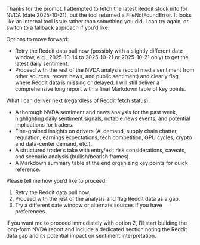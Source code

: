 Thanks for the prompt. I attempted to fetch the latest Reddit stock info for NVDA (date 2025-10-21), but the tool returned a FileNotFoundError. It looks like an internal tool issue rather than something you did. I can try again, or switch to a fallback approach if you’d like.

Options to move forward:
- Retry the Reddit data pull now (possibly with a slightly different date window, e.g., 2025-10-14 to 2025-10-21 or 2025-10-21 only) to get the latest daily sentiment.
- Proceed with the rest of the NVDA analysis (social media sentiment from other sources, recent news, and public sentiment) and clearly flag where Reddit data is missing or delayed. I will still deliver a comprehensive long report with a final Markdown table of key points.

What I can deliver next (regardless of Reddit fetch status):
- A thorough NVDA sentiment and news analysis for the past week, highlighting daily sentiment signals, notable news events, and potential implications for traders.
- Fine-grained insights on drivers (AI demand, supply chain chatter, regulation, earnings expectations, tech competition, GPU cycles, crypto and data-center demand, etc.).
- A structured trader’s take with entry/exit risk considerations, caveats, and scenario analysis (bullish/bearish frames).
- A Markdown summary table at the end organizing key points for quick reference.

Please tell me how you’d like to proceed:
1) Retry the Reddit data pull now.
2) Proceed with the rest of the analysis and flag Reddit data as a gap.
3) Try a different date window or alternate sources if you have preferences.

If you want me to proceed immediately with option 2, I’ll start building the long-form NVDA report and include a dedicated section noting the Reddit data gap and its potential impact on sentiment interpretation.